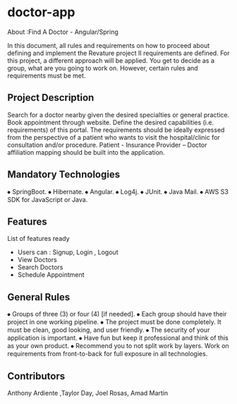 # doctor-app
About :Find A Doctor - Angular/Spring
 
In this document, all rules and requirements on how to proceed about defining and implement the Revature project II requirements are defined.
For this project, a different approach will be applied. You get to decide as a group, what are you going to work on. However, certain rules and requirements must be met.



## Project Description
 
 
Search for a doctor nearby given the desired specialties or general practice. Book appointment through website. Define the desired capabilities (i.e. requirements) of this portal. The requirements should be ideally expressed from the perspective of a patient who wants to visit the hospital/clinic for consultation and/or procedure. Patient - Insurance Provider – Doctor affiliation mapping should be built into the application.


## Mandatory Technologies
⦁	SpringBoot.
⦁	Hibernate.
⦁	Angular.
⦁	Log4j.
⦁	JUnit.
⦁	Java Mail.
⦁	AWS S3 SDK for JavaScript or Java.




## Features

List of features ready 
* Users can : Signup, Login , Logout
* View Doctors
* Search Doctors
* Schedule Appointment


## General Rules
⦁	Groups of three (3) or four (4) [if needed].
⦁	Each group should have their project in one working pipeline.
⦁	The project must be done completely. It must be clean, good looking, and user friendly.
⦁	The security of your application is important.
⦁	Have fun but keep it professional and think of this as your own product.
⦁	Recommend you to not split work by layers. Work on requirements from front-to-back for full exposure in all technologies.




## Contributors

Anthony Ardiente ,Taylor Day, Joel Rosas, Amad Martin


 

